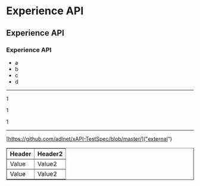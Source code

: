 # Experience API #
## Experience API ##
### Experience API ###

- a
- b
- c
- d

---
1

1

1

---

[https://github.com/adlnet/xAPI-TestSpec/blob/master/]("external")


<table border="1">
    <thead>
        <tr>
        	<th>Header</th>
			<th>Header2</th>
        </tr>
    <thead>
    <tbody>
        <tr>
            <td>Value</td>
			<td>Value2</td>
        </tr>
        <tr>
            <td>Value</td>
			<td>Value2</td>
        </tr>
    <tbody>
</table>